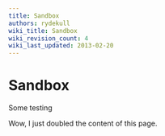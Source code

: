 ```yaml
---
title: Sandbox
authors: rydekull
wiki_title: Sandbox
wiki_revision_count: 4
wiki_last_updated: 2013-02-20
---
```


# Sandbox

Some testing

Wow, I just doubled the content of this page.
